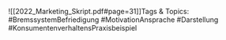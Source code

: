 
![[2022_Marketing_Skript.pdf#page=31]]Tags & Topics:
   #BremssystemBefriedigung
   #MotivationAnsprache
   #Darstellung
   #KonsumentenverhaltensPraxisbeispiel